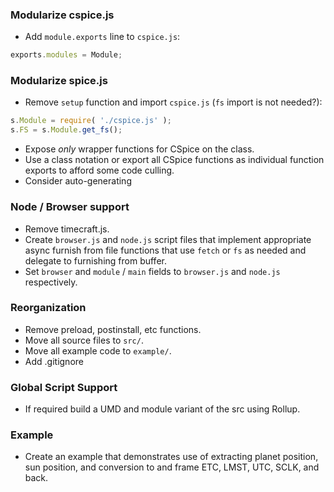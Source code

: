 ### Modularize cspice.js

- Add `module.exports` line to `cspice.js`:

```js
exports.modules = Module;
```

### Modularize spice.js

- Remove `setup` function and import `cspice.js` (`fs` import is not needed?):

```js
s.Module = require( './cspice.js' );
s.FS = s.Module.get_fs();
```

- Expose _only_ wrapper functions for CSpice on the class.
- Use a class notation or export all CSpice functions as individual function exports to afford some code culling.
- Consider auto-generating 

### Node / Browser support

- Remove timecraft.js.
- Create `browser.js` and `node.js` script files that implement appropriate async furnish from file functions that use `fetch` or `fs` as needed and delegate to furnishing from buffer.
- Set `browser` and `module` / `main` fields to `browser.js` and `node.js` respectively.

### Reorganization

- Remove preload, postinstall, etc functions.
- Move all source files to `src/`.
- Move all example code to `example/`.
- Add .gitignore

### Global Script Support

- If required build a UMD and module variant of the src using Rollup.

### Example

- Create an example that demonstrates use of extracting planet position, sun position, and conversion to and frame ETC, LMST, UTC, SCLK, and back.